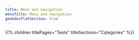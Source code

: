 ```yaml
---
title: Menu and navigation
menuTitle: Menu and navigation 
geekdocFlatSection: true
---
```


{{% children titlePages="Tests" titleSections="Categories" %}}